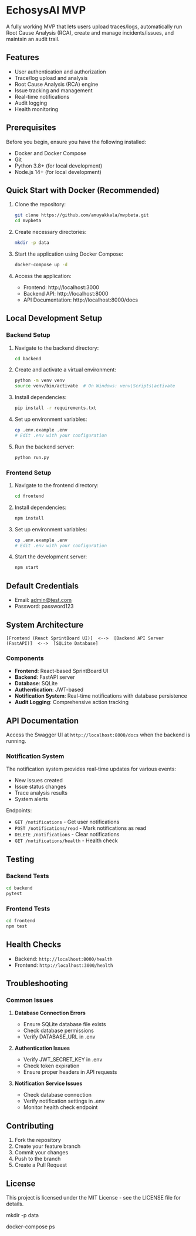 # EchosysAI MVP

A fully working MVP that lets users upload traces/logs, automatically run Root Cause Analysis (RCA), create and manage incidents/issues, and maintain an audit trail.

## Features

- User authentication and authorization
- Trace/log upload and analysis
- Root Cause Analysis (RCA) engine
- Issue tracking and management
- Real-time notifications
- Audit logging
- Health monitoring

## Prerequisites

Before you begin, ensure you have the following installed:
- Docker and Docker Compose
- Git
- Python 3.8+ (for local development)
- Node.js 14+ (for local development)

## Quick Start with Docker (Recommended)

1. Clone the repository:
   ```bash
   git clone https://github.com/amuyakkala/mvpbeta.git
   cd mvpbeta
   ```

2. Create necessary directories:
   ```bash
   mkdir -p data
   ```

3. Start the application using Docker Compose:
   ```bash
   docker-compose up -d
   ```

4. Access the application:
   - Frontend: http://localhost:3000
   - Backend API: http://localhost:8000
   - API Documentation: http://localhost:8000/docs

## Local Development Setup

### Backend Setup

1. Navigate to the backend directory:
   ```bash
   cd backend
   ```

2. Create and activate a virtual environment:
   ```bash
   python -m venv venv
   source venv/bin/activate  # On Windows: venv\Scripts\activate
   ```

3. Install dependencies:
   ```bash
   pip install -r requirements.txt
   ```

4. Set up environment variables:
   ```bash
   cp .env.example .env
   # Edit .env with your configuration
   ```

5. Run the backend server:
   ```bash
   python run.py
   ```

### Frontend Setup

1. Navigate to the frontend directory:
   ```bash
   cd frontend
   ```

2. Install dependencies:
   ```bash
   npm install
   ```

3. Set up environment variables:
   ```bash
   cp .env.example .env
   # Edit .env with your configuration
   ```

4. Start the development server:
   ```bash
   npm start
   ```

## Default Credentials

- Email: admin@test.com
- Password: password123

## System Architecture

```
[Frontend (React SprintBoard UI)]  <-->  [Backend API Server (FastAPI)]  <-->  [SQLite Database]
```

### Components

- **Frontend**: React-based SprintBoard UI
- **Backend**: FastAPI server
- **Database**: SQLite
- **Authentication**: JWT-based
- **Notification System**: Real-time notifications with database persistence
- **Audit Logging**: Comprehensive action tracking

## API Documentation

Access the Swagger UI at `http://localhost:8000/docs` when the backend is running.

### Notification System

The notification system provides real-time updates for various events:

- New issues created
- Issue status changes
- Trace analysis results
- System alerts

Endpoints:
- `GET /notifications` - Get user notifications
- `POST /notifications/read` - Mark notifications as read
- `DELETE /notifications` - Clear notifications
- `GET /notifications/health` - Health check

## Testing

### Backend Tests

```bash
cd backend
pytest
```

### Frontend Tests

```bash
cd frontend
npm test
```

## Health Checks

- Backend: `http://localhost:8000/health`
- Frontend: `http://localhost:3000/health`

## Troubleshooting

### Common Issues

1. **Database Connection Errors**
   - Ensure SQLite database file exists
   - Check database permissions
   - Verify DATABASE_URL in .env

2. **Authentication Issues**
   - Verify JWT_SECRET_KEY in .env
   - Check token expiration
   - Ensure proper headers in API requests

3. **Notification Service Issues**
   - Check database connection
   - Verify notification settings in .env
   - Monitor health check endpoint

## Contributing

1. Fork the repository
2. Create your feature branch
3. Commit your changes
4. Push to the branch
5. Create a Pull Request

## License

This project is licensed under the MIT License - see the LICENSE file for details. 

mkdir -p data 

docker-compose ps 
